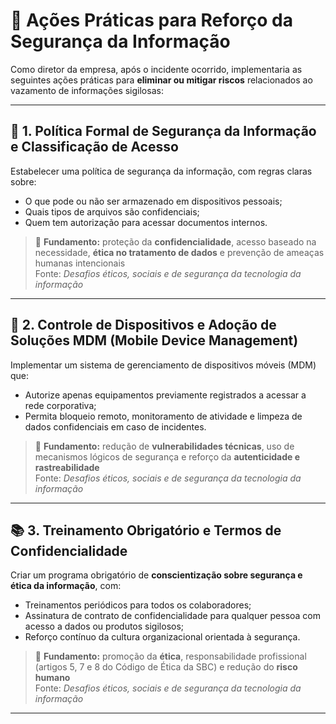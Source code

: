 # 📘 Ações Práticas para Reforço da Segurança da Informação

Como diretor da empresa, após o incidente ocorrido, implementaria as seguintes ações práticas para **eliminar ou mitigar riscos** relacionados ao vazamento de informações sigilosas:

---

## 🔐 1. Política Formal de Segurança da Informação e Classificação de Acesso

Estabelecer uma política de segurança da informação, com regras claras sobre:

- O que pode ou não ser armazenado em dispositivos pessoais;
- Quais tipos de arquivos são confidenciais;
- Quem tem autorização para acessar documentos internos.

> 📎 **Fundamento:** proteção da **confidencialidade**, acesso baseado na necessidade, **ética no tratamento de dados** e prevenção de ameaças humanas intencionais  
> Fonte: *Desafios éticos, sociais e de segurança da tecnologia da informação*

---

## 📲 2. Controle de Dispositivos e Adoção de Soluções MDM (Mobile Device Management)

Implementar um sistema de gerenciamento de dispositivos móveis (MDM) que:

- Autorize apenas equipamentos previamente registrados a acessar a rede corporativa;
- Permita bloqueio remoto, monitoramento de atividade e limpeza de dados confidenciais em caso de incidentes.

> 📎 **Fundamento:** redução de **vulnerabilidades técnicas**, uso de mecanismos lógicos de segurança e reforço da **autenticidade e rastreabilidade**  
> Fonte: *Desafios éticos, sociais e de segurança da tecnologia da informação*

---

## 📚 3. Treinamento Obrigatório e Termos de Confidencialidade

Criar um programa obrigatório de **conscientização sobre segurança e ética da informação**, com:

- Treinamentos periódicos para todos os colaboradores;
- Assinatura de contrato de confidencialidade para qualquer pessoa com acesso a dados ou produtos sigilosos;
- Reforço contínuo da cultura organizacional orientada à segurança.

> 📎 **Fundamento:** promoção da **ética**, responsabilidade profissional (artigos 5, 7 e 8 do Código de Ética da SBC) e redução do **risco humano**  
> Fonte: *Desafios éticos, sociais e de segurança da tecnologia da informação*

---
